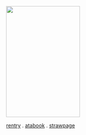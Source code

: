 <img align="center" width="200" height="300" src="https://biscuit2.crd.co/assets/images/gallery20/17580c89.png?v=417d2f39">

[rentry](https://rentry.co/saatorus) . [atabook](https://reversedcurse.atabook.org/) . [strawpage](https://reversedcurse.straw.page/)
